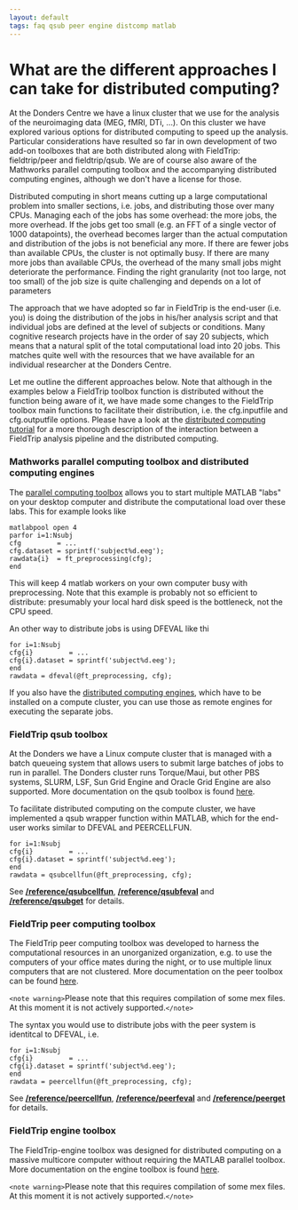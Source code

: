 ```yaml
---
layout: default
tags: faq qsub peer engine distcomp matlab
---
```



# What are the different approaches I can take for distributed computing?

At the Donders Centre we have a linux cluster that we use for the analysis of the neuroimaging data (MEG, fMRI, DTi, ...). On this cluster we have explored various options for distributed computing to speed up the analysis. Particular considerations have resulted so far in own development of two add-on toolboxes that are both distributed along with FieldTrip: fieldtrip/peer and fieldtrip/qsub. We are of course also aware of the Mathworks parallel computing toolbox and the accompanying distributed computing engines, although we don't have a license for those. 

Distributed computing in short means cutting up a large computational problem into smaller sections, i.e. jobs, and distributing those over many CPUs. Managing each of the jobs has some overhead: the more jobs, the more overhead. If the jobs get too small (e.g. an FFT of a single vector of 1000 datapoints), the overhead becomes larger than the actual computation and distribution of the jobs is not beneficial any more. If there are fewer jobs than available CPUs, the cluster is not optimally busy. If there are many more jobs than available CPUs, the overhead of the many small jobs might deteriorate the performance. Finding the right granularity (not too large, not too small) of the job size is quite challenging and depends on a lot of parameters

The approach that we have adopted so far in FieldTrip is the end-user (i.e. you) is doing the distribution of the jobs in his/her analysis script and that individual jobs are defined at the level of subjects or conditions. Many cognitive research projects have in the order of say 20 subjects, which means that a natural split of the total computational load into 20 jobs. This matches quite well with the resources that we have available for an individual researcher at the Donders Centre.

Let me outline the different approaches below. Note that although in the examples below a FieldTrip toolbox function is distributed without the function being aware of it, we have made some changes to the FieldTrip toolbox main functions to facilitate their distribution, i.e. the cfg.inputfile and cfg.outputfile options. Please have a look at the [distributed computing tutorial](/tutorial/distributedcomputing) for a more thorough description of the interaction between a FieldTrip analysis pipeline and the distributed computing. 

### Mathworks parallel computing toolbox and distributed computing engines

The [parallel computing toolbox](http://www.mathworks.nl/products/parallel-computing) allows you to start multiple MATLAB "labs" on your desktop computer and distribute the computational load over these labs. This for example looks like

    matlabpool open 4
    parfor i=1:Nsubj
    cfg         = ...
    cfg.dataset = sprintf('subject%d.eeg');
    rawdata{i}  = ft_preprocessing(cfg);
    end

This will keep 4 matlab workers on your own computer busy with preprocessing. Note that this example is probably not so efficient to distribute: presumably your local hard disk speed is the bottleneck, not the CPU speed.

An other way to distribute jobs is using DFEVAL like thi

    for i=1:Nsubj
    cfg{i}         = ...
    cfg{i}.dataset = sprintf('subject%d.eeg');
    end
    rawdata = dfeval(@ft_preprocessing, cfg);

If you also have the [distributed computing engines](http://www.mathworks.nl/products/distriben), which have to be installed on a compute cluster, you can use those as remote engines for executing the separate jobs.

### FieldTrip qsub toolbox

At the Donders we have a Linux compute cluster that is managed with a batch queueing system that allows users to submit large batches of jobs to run in parallel. The Donders cluster runs Torque/Maui, but other PBS systems, SLURM, LSF, Sun Grid Engine and Oracle Grid Engine are also supported. More documentation on the qsub toolbox is found [here](/development/qsub).

To facilitate distributed computing on the compute cluster, we have implemented a qsub wrapper function within MATLAB, which for the end-user works similar to DFEVAL and PEERCELLFUN.

    for i=1:Nsubj
    cfg{i}         = ...
    cfg{i}.dataset = sprintf('subject%d.eeg');
    end
    rawdata = qsubcellfun(@ft_preprocessing, cfg);

See **[/reference/qsubcellfun](/reference/qsubcellfun)**, **[/reference/qsubfeval](/reference/qsubfeval)** and **[/reference/qsubget](/reference/qsubget)** for details.

### FieldTrip peer computing toolbox

The FieldTrip peer computing toolbox was developed to harness the computational resources in an unorganized organization, e.g. to use the computers of your office mates during the night, or to use multiple linux computers that are not clustered. More documentation on the peer toolbox can be found [here](/development/peer).

`<note warning>`Please note that this requires compilation of some mex files. At this moment it is not actively supported.`</note>`

The syntax you would use to distribute jobs with the peer system is identitcal to DFEVAL, i.e.

    for i=1:Nsubj
    cfg{i}         = ...
    cfg{i}.dataset = sprintf('subject%d.eeg');
    end
    rawdata = peercellfun(@ft_preprocessing, cfg);

See **[/reference/peercellfun](/reference/peercellfun)**, **[/reference/peerfeval](/reference/peerfeval)** and **[/reference/peerget](/reference/peerget)** for details.

### FieldTrip engine toolbox

The FieldTrip-engine toolbox was designed for distributed computing on a massive multicore computer without requiring the MATLAB parallel toolbox. More documentation on the engine toolbox is found [here](/development/engine).

`<note warning>`Please note that this requires compilation of some mex files. At this moment it is not actively supported.`</note>`


